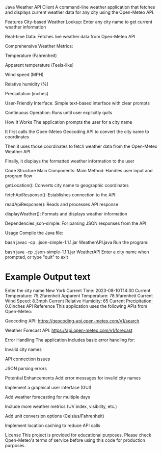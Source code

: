 Java Weather API Client
A command-line weather application that fetches and displays current weather data for any city using the Open-Meteo API.

Features
City-based Weather Lookup: Enter any city name to get current weather information

Real-time Data: Fetches live weather data from Open-Meteo API

Comprehensive Weather Metrics:

Temperature (Fahrenheit)

Apparent temperature (Feels-like)

Wind speed (MPH)

Relative humidity (%)

Precipitation (inches)

User-Friendly Interface: Simple text-based interface with clear prompts

Continuous Operation: Runs until user explicitly quits

How It Works
The application prompts the user for a city name

It first calls the Open-Meteo Geocoding API to convert the city name to coordinates

Then it uses those coordinates to fetch weather data from the Open-Meteo Weather API

Finally, it displays the formatted weather information to the user

Code Structure
Main Components:
Main Method: Handles user input and program flow

getLocation(): Converts city name to geographic coordinates

fetchApiResponse(): Establishes connection to the API

readApiResponse(): Reads and processes API response

displayWeather(): Formats and displays weather information

Dependencies
json-simple: For parsing JSON responses from the API

Usage
Compile the Java file:

bash
javac -cp .:json-simple-1.1.1.jar WeatherAPI.java
Run the program:

bash
java -cp .:json-simple-1.1.1.jar WeatherAPI
Enter a city name when prompted, or type "quit" to exit

Example Output
text
=============================
Enter the city name
New York
Current Time: 2023-08-10T14:30
Current Temperature: 75.2farenheit
Apparent Temperature: 78.5farenheit
Current Wind Speed: 8.3mph
Current Relative Humidity: 65
Current Precipitation: 0.0inches
API Reference
This application uses the following APIs from Open-Meteo:

Geocoding API: https://geocoding-api.open-meteo.com/v1/search

Weather Forecast API: https://api.open-meteo.com/v1/forecast

Error Handling
The application includes basic error handling for:

Invalid city names

API connection issues

JSON parsing errors

Potential Enhancements
Add error messages for invalid city names

Implement a graphical user interface (GUI)

Add weather forecasting for multiple days

Include more weather metrics (UV index, visibility, etc.)

Add unit conversion options (Celsius/Fahrenheit)

Implement location caching to reduce API calls

License
This project is provided for educational purposes. Please check Open-Meteo's terms of service before using this code for production purposes.
